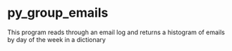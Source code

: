 # py_group_emails

This program reads through an email log and returns a histogram of emails by day of the week in a dictionary
